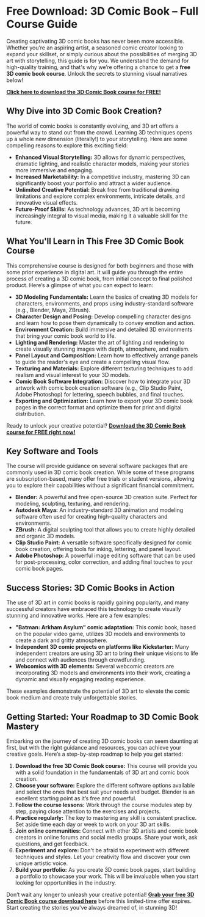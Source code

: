 # Free Download: 3D Comic Book – Full Course Guide

Creating captivating 3D comic books has never been more accessible. Whether you’re an aspiring artist, a seasoned comic creator looking to expand your skillset, or simply curious about the possibilities of merging 3D art with storytelling, this guide is for you. We understand the demand for high-quality training, and that's why we’re offering a chance to get a **free 3D comic book course**. Unlock the secrets to stunning visual narratives below!

[**Click here to download the 3D Comic Book course for FREE!**](https://udemywork.com/3d-comic-book)

## Why Dive into 3D Comic Book Creation?

The world of comic books is constantly evolving, and 3D art offers a powerful way to stand out from the crowd. Learning 3D techniques opens up a whole new dimension (literally!) to your storytelling. Here are some compelling reasons to explore this exciting field:

*   **Enhanced Visual Storytelling:** 3D allows for dynamic perspectives, dramatic lighting, and realistic character models, making your stories more immersive and engaging.
*   **Increased Marketability:** In a competitive industry, mastering 3D can significantly boost your portfolio and attract a wider audience.
*   **Unlimited Creative Potential:** Break free from traditional drawing limitations and explore complex environments, intricate details, and innovative visual effects.
*   **Future-Proof Skills:** As technology advances, 3D art is becoming increasingly integral to visual media, making it a valuable skill for the future.

## What You'll Learn in This Free 3D Comic Book Course

This comprehensive course is designed for both beginners and those with some prior experience in digital art. It will guide you through the entire process of creating a 3D comic book, from initial concept to final polished product. Here’s a glimpse of what you can expect to learn:

*   **3D Modeling Fundamentals:** Learn the basics of creating 3D models for characters, environments, and props using industry-standard software (e.g., Blender, Maya, ZBrush).
*   **Character Design and Posing:** Develop compelling character designs and learn how to pose them dynamically to convey emotion and action.
*   **Environment Creation:** Build immersive and detailed 3D environments that bring your comic book world to life.
*   **Lighting and Rendering:** Master the art of lighting and rendering to create visually stunning images with depth, atmosphere, and realism.
*   **Panel Layout and Composition:** Learn how to effectively arrange panels to guide the reader's eye and create a compelling visual flow.
*   **Texturing and Materials:** Explore different texturing techniques to add realism and visual interest to your 3D models.
*   **Comic Book Software Integration:** Discover how to integrate your 3D artwork with comic book creation software (e.g., Clip Studio Paint, Adobe Photoshop) for lettering, speech bubbles, and final touches.
*   **Exporting and Optimization:** Learn how to export your 3D comic book pages in the correct format and optimize them for print and digital distribution.

Ready to unlock your creative potential? [**Download the 3D Comic Book course for FREE right now!**](https://udemywork.com/3d-comic-book)

## Key Software and Tools

The course will provide guidance on several software packages that are commonly used in 3D comic book creation. While some of these programs are subscription-based, many offer free trials or student versions, allowing you to explore their capabilities without a significant financial commitment.

*   **Blender:** A powerful and free open-source 3D creation suite. Perfect for modeling, sculpting, texturing, and rendering.
*   **Autodesk Maya:** An industry-standard 3D animation and modeling software often used for creating high-quality characters and environments.
*   **ZBrush:** A digital sculpting tool that allows you to create highly detailed and organic 3D models.
*   **Clip Studio Paint:** A versatile software specifically designed for comic book creation, offering tools for inking, lettering, and panel layout.
*   **Adobe Photoshop:** A powerful image editing software that can be used for post-processing, color correction, and adding final touches to your comic book pages.

## Success Stories: 3D Comic Books in Action

The use of 3D art in comic books is rapidly gaining popularity, and many successful creators have embraced this technology to create visually stunning and innovative works. Here are a few examples:

*   **"Batman: Arkham Asylum" comic adaptation:** This comic book, based on the popular video game, utilizes 3D models and environments to create a dark and gritty atmosphere.
*   **Independent 3D comic projects on platforms like Kickstarter:** Many independent creators are using 3D art to bring their unique visions to life and connect with audiences through crowdfunding.
*   **Webcomics with 3D elements:** Several webcomic creators are incorporating 3D models and environments into their work, creating a dynamic and visually engaging reading experience.

These examples demonstrate the potential of 3D art to elevate the comic book medium and create truly unforgettable stories.

## Getting Started: Your Roadmap to 3D Comic Book Mastery

Embarking on the journey of creating 3D comic books can seem daunting at first, but with the right guidance and resources, you can achieve your creative goals. Here’s a step-by-step roadmap to help you get started:

1.  **Download the free 3D Comic Book course:** This course will provide you with a solid foundation in the fundamentals of 3D art and comic book creation.
2.  **Choose your software:** Explore the different software options available and select the ones that best suit your needs and budget. Blender is an excellent starting point as it’s free and powerful.
3.  **Follow the course lessons:** Work through the course modules step by step, paying close attention to the exercises and projects.
4.  **Practice regularly:** The key to mastering any skill is consistent practice. Set aside time each day or week to work on your 3D art skills.
5.  **Join online communities:** Connect with other 3D artists and comic book creators in online forums and social media groups. Share your work, ask questions, and get feedback.
6.  **Experiment and explore:** Don't be afraid to experiment with different techniques and styles. Let your creativity flow and discover your own unique artistic voice.
7.  **Build your portfolio:** As you create 3D comic book pages, start building a portfolio to showcase your work. This will be invaluable when you start looking for opportunities in the industry.

Don’t wait any longer to unleash your creative potential! [**Grab your free 3D Comic Book course download here**](https://udemywork.com/3d-comic-book) before this limited-time offer expires. Start creating the stories you've always dreamed of, in stunning 3D!
